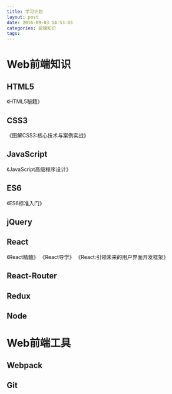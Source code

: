```yaml
---
title: 学习计划
layout: post
date: 2016-09-03 14:53:03
categories: 前端知识
tags:
---
```

# Web前端知识
## HTML5
《HTML5秘籍》

## CSS3
《图解CSS3:核心技术与案例实战》

## JavaScript
《JavaScript高级程序设计》

## ES6
《ES6标准入门》

## jQuery

## React
《React精髓》
《React导学》
《React:引领未来的用户界面开发框架》

## React-Router

## Redux

## Node


# Web前端工具

## Webpack

## Git